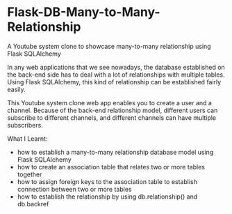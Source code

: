 # Flask-DB-Many-to-Many-Relationship
A Youtube system clone to showcase many-to-many relationship using Flask SQLAlchemy

In any web applications that we see nowadays, the database established on the back-end side has to deal with a lot of relationships with multiple tables.
Using Flask SQLAlchemy, this kind of relationship can be established fairly easily.

This Youtube system clone web app enables you to create a user and a channel.
Because of the back-end relationship model, different users can subscribe to different channels, and different channels can have multiple subscribers.

What I Learnt:
- how to establish a many-to-many relationship database model using Flask SQLAlchemy
- how to create an association table that relates two or more tables together
- how to assign foreign keys to the association table to establish connection between two or more tables
- how to establish the relationship by using db.relationship() and db.backref
